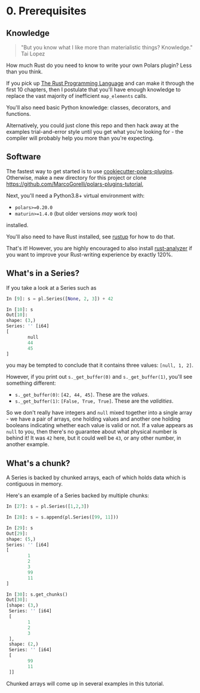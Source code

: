 # 0. Prerequisites

## Knowledge

> "But you know what I like more than materialistic things? Knowledge." Tai Lopez

How much Rust do you need to know to write your own Polars plugin? Less than
you think.

If you pick up [The Rust Programming Language](https://doc.rust-lang.org/book/)
and can make it through the first 10 chapters, then I postulate
that you'll have enough knowledge to replace the vast majority of
inefficient `map_elements` calls.

You'll also need basic Python knowledge: classes, decorators, and functions.

Alternatively, you could just clone this repo and then hack away
at the examples trial-and-error style until you get what you're looking
for - the compiler will probably help you more than you're expecting.

## Software

The fastest way to get started is to use
[cookiecutter-polars-plugins](https://github.com/MarcoGorelli/cookiecutter-polars-plugins).
Otherwise, make a new directory for this project
or clone https://github.com/MarcoGorelli/polars-plugins-tutorial,

Next, you'll need a Python3.8+ virtual environment with:

- `polars>=0.20.0`
- `maturin>=1.4.0` (but older versions _may_ work too)

installed.

You'll also need to have Rust installed, see [rustup](https://rustup.rs/) for
how to do that.

That's it! However, you are highly encouraged to also install
[rust-analyzer](https://rust-analyzer.github.io/manual.html) if you want to
improve your Rust-writing experience by exactly 120%.

## What's in a Series?

If you take a look at a Series such as
```python
In [9]: s = pl.Series([None, 2, 3]) + 42

In [10]: s
Out[10]:
shape: (3,)
Series: '' [i64]
[
        null
        44
        45
]
```
you may be tempted to conclude that it contains three values: `[null, 1, 2]`.

However, if you print out `s._get_buffer(0)` and `s._get_buffer(1)`, you'll see
something different:

- `s._get_buffer(0)`: `[42, 44, 45]`. These are the _values_.
- `s._get_buffer(1)`: `[False, True, True]`. These are the _validities_.

So we don't really have integers and `null` mixed together into a single array - we
have a pair of arrays, one holding values and another one holding booleans indicating
whether each value is valid or not.
If a value appears as `null` to you, then there's no guarantee about what physical number
is behind it! It was `42` here, but it could well be `43`, or any other number,
in another example.

## What's a chunk?

A Series is backed by chunked arrays, each of which holds data which is contiguous in
memory.

Here's an example of a Series backed  by multiple chunks:
```python
In [27]: s = pl.Series([1,2,3])

In [28]: s = s.append(pl.Series([99, 11]))

In [29]: s
Out[29]:
shape: (5,)
Series: '' [i64]
[
        1
        2
        3
        99
        11
]

In [30]: s.get_chunks()
Out[30]:
[shape: (3,)
 Series: '' [i64]
 [
        1
        2
        3
 ],
 shape: (2,)
 Series: '' [i64]
 [
        99
        11
 ]]
```
Chunked arrays will come up in several examples in this tutorial.

